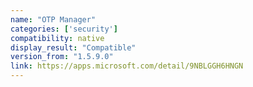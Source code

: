 ```yaml
---
name: "OTP Manager"
categories: ['security']
compatibility: native
display_result: "Compatible"
version_from: "1.5.9.0"
link: https://apps.microsoft.com/detail/9NBLGGH6HNGN
---
```

